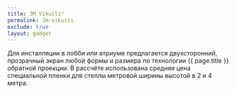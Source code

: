 ```yaml
---
title: 3M Vikuiti™
permalink: 3m-vikuiti
exclude: true
layout: gadget
---
```


Для инсталляции в лобби или атриуме предлагается двухсторонний, прозрачный экран любой формы и размера по технологии  {{ page.title }} обратной проекции. В рассчёте использована средняя цена специальной пленки для стеллы метровой ширины высотой в 2 и 4 метра.
